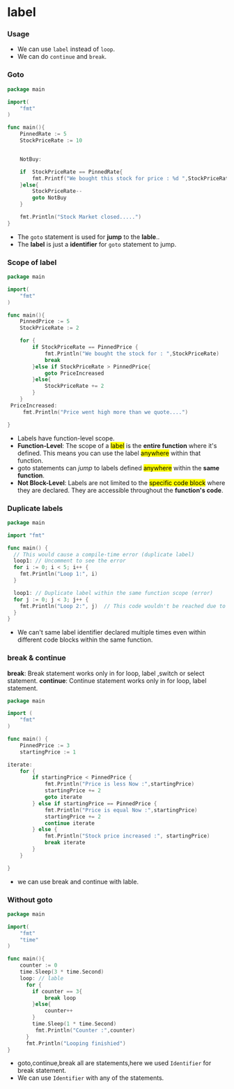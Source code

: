 # label

### Usage
- We can use `label` instead of `loop`.
- We can do `continue` and `break`.

### Goto

```go
package main

import(
	"fmt"
)

func main(){
	PinnedRate := 5
	StockPriceRate := 10


	NotBuy:

	if 	StockPriceRate == PinnedRate{
		fmt.Printf("We bought this stock for price : %d ",StockPriceRate)
	}else{
		StockPriceRate--
        goto NotBuy
	}

	fmt.Println("Stock Market closed.....")
}
```
- The `goto` statement is used for **jump** to the **lable**..
- The **label** is just a **identifier** for `goto` statement to jump.

### Scope of label

```go
package main

import(
	"fmt"
)

func main(){
	PinnedPrice := 5
	StockPriceRate := 2

	for {
		if StockPriceRate == PinnedPrice {
			fmt.Println("We bought the stock for : ",StockPriceRate)
			break
		}else if StockPriceRate > PinnedPrice{
			goto PriceIncreased
		}else{
			StockPriceRate += 2
		}
	}
 PriceIncreased:
     fmt.Println("Price went high more than we quote....")

}
```
- Labels have function-level scope.
- **Function-Level**: The scope of a <mark>label</mark> is the **entire function** where it's defined. This means you can use the label <mark>anywhere</mark> within that function.
- goto statements can *jump* to labels defined <mark>anywhere</mark> within the **same function**.
- **Not Block-Level**: Labels are not limited to the <mark>specific code block</mark> where they are declared. They are accessible throughout the **function's code**.

### Duplicate labels

```go
package main

import "fmt"

func main() {
  // This would cause a compile-time error (duplicate label)
  loop1: // Uncomment to see the error
  for i := 0; i < 5; i++ {
    fmt.Println("Loop 1:", i)
  }

  loop1: // Duplicate label within the same function scope (error)
  for j := 0; j < 3; j++ {
    fmt.Println("Loop 2:", j)  // This code wouldn't be reached due to the error
  }
}
```
- We can't same label identifier declared multiple times even within different code blocks within the same function.

### break & continue

**break**: Break statement works only in for loop, label ,switch or select statement.
**continue**: Continue statement works only in for loop, label statement.

```go
package main

import (
	"fmt"
)

func main() {
	PinnedPrice := 3
	startingPrice := 1

iterate:
	for {
		if startingPrice < PinnedPrice {
			fmt.Println("Price is less Now :",startingPrice)
			startingPrice += 2
			goto iterate
		} else if startingPrice == PinnedPrice {
			fmt.Println("Price is equal Now :",startingPrice)
			startingPrice += 2
			continue iterate
		} else {
			fmt.Println("Stock price increased :", startingPrice)
			break iterate
		}
	}

}
```
- we can use break and continue with lable.

### Without goto

```go
package main

import(
	"fmt"
	"time"
)

func main(){
	counter := 0
    time.Sleep(3 * time.Second)
	loop: // lable
	  for {
		if counter == 3{
			break loop
		}else{
			counter++
		}
		time.Sleep(1 * time.Second)
		 fmt.Println("Counter :",counter)
	  }
	  fmt.Println("Looping finishied")
}
```
- goto,continue,break all are statements,here we used `Identifier` for break statement.
- We can use `Identifier` with any of the statements.